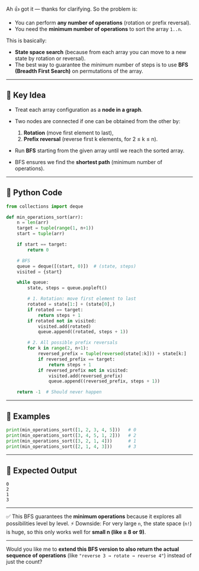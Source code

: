 Ah 👍 got it — thanks for clarifying.
So the problem is:

* You can perform **any number of operations** (rotation or prefix reversal).
* You need the **minimum number of operations** to sort the array `1..n`.

This is basically:

* **State space search** (because from each array you can move to a new state by rotation or reversal).
* The best way to guarantee the *minimum* number of steps is to use **BFS (Breadth First Search)** on permutations of the array.

---

## 🔹 Key Idea

* Treat each array configuration as a **node in a graph**.
* Two nodes are connected if one can be obtained from the other by:

  1. **Rotation** (move first element to last),
  2. **Prefix reversal** (reverse first k elements, for 2 ≤ k ≤ n).
* Run **BFS** starting from the given array until we reach the sorted array.
* BFS ensures we find the **shortest path** (minimum number of operations).

---

## 🔹 Python Code

```python
from collections import deque

def min_operations_sort(arr):
    n = len(arr)
    target = tuple(range(1, n+1))
    start = tuple(arr)

    if start == target:
        return 0

    # BFS
    queue = deque([(start, 0)])  # (state, steps)
    visited = {start}

    while queue:
        state, steps = queue.popleft()

        # 1. Rotation: move first element to last
        rotated = state[1:] + (state[0],)
        if rotated == target:
            return steps + 1
        if rotated not in visited:
            visited.add(rotated)
            queue.append((rotated, steps + 1))

        # 2. All possible prefix reversals
        for k in range(2, n+1):
            reversed_prefix = tuple(reversed(state[:k])) + state[k:]
            if reversed_prefix == target:
                return steps + 1
            if reversed_prefix not in visited:
                visited.add(reversed_prefix)
                queue.append((reversed_prefix, steps + 1))

    return -1  # Should never happen
```

---

## 🔹 Examples

```python
print(min_operations_sort([1, 2, 3, 4, 5]))   # 0
print(min_operations_sort([3, 4, 5, 1, 2]))   # 2
print(min_operations_sort([3, 2, 1, 4]))      # 1
print(min_operations_sort([2, 1, 4, 3]))      # 3
```

---

## 🔹 Expected Output

```
0
2
1
3
```

---

✅ This BFS guarantees the **minimum operations** because it explores all possibilities level by level.
⚡ Downside: For very large `n`, the state space (`n!`) is huge, so this only works well for **small n (like ≤ 8 or 9)**.

---

Would you like me to **extend this BFS version to also return the actual sequence of operations** (like `"reverse 3 → rotate → reverse 4"`) instead of just the count?

